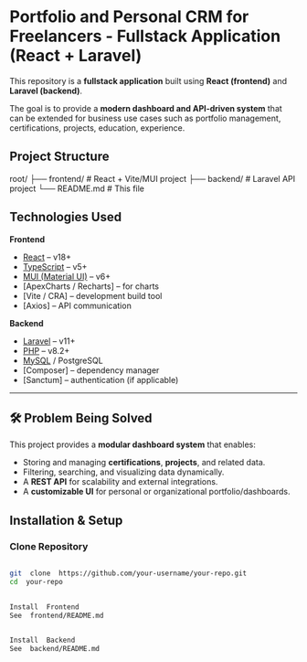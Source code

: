 
# Portfolio and Personal CRM for Freelancers - Fullstack Application (React + Laravel)

  

This repository is a **fullstack application** built using **React (frontend)** and **Laravel (backend)**.

The goal is to provide a **modern dashboard and API-driven system** that can be extended for business use cases such as portfolio management, certifications, projects, education, experience.

  

## Project Structure

  

root/
├── frontend/ # React + Vite/MUI project
├── backend/ # Laravel API project
└── README.md # This file


## Technologies Used

 

**Frontend**
- [React](https://react.dev/) – v18+
- [TypeScript](https://www.typescriptlang.org/) – v5+
- [MUI (Material UI)](https://mui.com/) – v6+
- [ApexCharts / Recharts] – for charts
- [Vite / CRA] – development build tool
- [Axios] – API communication

**Backend**
- [Laravel](https://laravel.com/) – v11+
- [PHP](https://www.php.net/) – v8.2+
- [MySQL](https://www.mysql.com/) / PostgreSQL
- [Composer] – dependency manager
- [Sanctum] – authentication (if applicable)

  

---

  

## 🛠 Problem Being Solved

  

This project provides a **modular dashboard system** that enables:
- Storing and managing **certifications**, **projects**, and related data.
- Filtering, searching, and visualizing data dynamically.
- A **REST API** for scalability and external integrations.
- A **customizable UI** for personal or organizational portfolio/dashboards.
  

## Installation & Setup

  

### Clone Repository

```bash

git  clone  https://github.com/your-username/your-repo.git
cd  your-repo

  
Install  Frontend
See  frontend/README.md

  
Install  Backend
See  backend/README.md